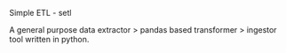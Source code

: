 Simple ETL - setl

A general purpose data extractor > pandas based transformer > ingestor tool written in python.
